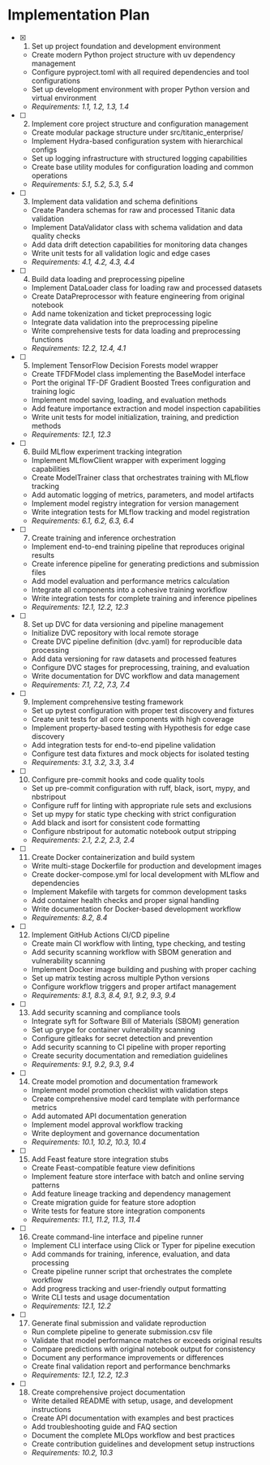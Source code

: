 # Implementation Plan

- [x] 1. Set up project foundation and development environment





  - Create modern Python project structure with uv dependency management
  - Configure pyproject.toml with all required dependencies and tool configurations
  - Set up development environment with proper Python version and virtual environment
  - _Requirements: 1.1, 1.2, 1.3, 1.4_


- [ ] 2. Implement core project structure and configuration management

  - Create modular package structure under src/titanic_enterprise/
  - Implement Hydra-based configuration system with hierarchical configs
  - Set up logging infrastructure with structured logging capabilities
  - Create base utility modules for configuration loading and common operations
  - _Requirements: 5.1, 5.2, 5.3, 5.4_

- [ ] 3. Implement data validation and schema definitions

  - Create Pandera schemas for raw and processed Titanic data validation
  - Implement DataValidator class with schema validation and data quality checks
  - Add data drift detection capabilities for monitoring data changes
  - Write unit tests for all validation logic and edge cases
  - _Requirements: 4.1, 4.2, 4.3, 4.4_

- [ ] 4. Build data loading and preprocessing pipeline

  - Implement DataLoader class for loading raw and processed datasets
  - Create DataPreprocessor with feature engineering from original notebook
  - Add name tokenization and ticket preprocessing logic
  - Integrate data validation into the preprocessing pipeline
  - Write comprehensive tests for data loading and preprocessing functions
  - _Requirements: 12.2, 12.4, 4.1_

- [ ] 5. Implement TensorFlow Decision Forests model wrapper

  - Create TFDFModel class implementing the BaseModel interface
  - Port the original TF-DF Gradient Boosted Trees configuration and training logic
  - Implement model saving, loading, and evaluation methods
  - Add feature importance extraction and model inspection capabilities
  - Write unit tests for model initialization, training, and prediction methods
  - _Requirements: 12.1, 12.3_

- [ ] 6. Build MLflow experiment tracking integration

  - Implement MLflowClient wrapper with experiment logging capabilities
  - Create ModelTrainer class that orchestrates training with MLflow tracking
  - Add automatic logging of metrics, parameters, and model artifacts
  - Implement model registry integration for version management
  - Write integration tests for MLflow tracking and model registration
  - _Requirements: 6.1, 6.2, 6.3, 6.4_

- [ ] 7. Create training and inference orchestration

  - Implement end-to-end training pipeline that reproduces original results
  - Create inference pipeline for generating predictions and submission files
  - Add model evaluation and performance metrics calculation
  - Integrate all components into a cohesive training workflow
  - Write integration tests for complete training and inference pipelines
  - _Requirements: 12.1, 12.2, 12.3_

- [ ] 8. Set up DVC for data versioning and pipeline management

  - Initialize DVC repository with local remote storage
  - Create DVC pipeline definition (dvc.yaml) for reproducible data processing
  - Add data versioning for raw datasets and processed features
  - Configure DVC stages for preprocessing, training, and evaluation
  - Write documentation for DVC workflow and data management
  - _Requirements: 7.1, 7.2, 7.3, 7.4_

- [ ] 9. Implement comprehensive testing framework

  - Set up pytest configuration with proper test discovery and fixtures
  - Create unit tests for all core components with high coverage
  - Implement property-based testing with Hypothesis for edge case discovery
  - Add integration tests for end-to-end pipeline validation
  - Configure test data fixtures and mock objects for isolated testing
  - _Requirements: 3.1, 3.2, 3.3, 3.4_

- [ ] 10. Configure pre-commit hooks and code quality tools

  - Set up pre-commit configuration with ruff, black, isort, mypy, and nbstripout
  - Configure ruff for linting with appropriate rule sets and exclusions
  - Set up mypy for static type checking with strict configuration
  - Add black and isort for consistent code formatting
  - Configure nbstripout for automatic notebook output stripping
  - _Requirements: 2.1, 2.2, 2.3, 2.4_

- [ ] 11. Create Docker containerization and build system

  - Write multi-stage Dockerfile for production and development images
  - Create docker-compose.yml for local development with MLflow and dependencies
  - Implement Makefile with targets for common development tasks
  - Add container health checks and proper signal handling
  - Write documentation for Docker-based development workflow
  - _Requirements: 8.2, 8.4_

- [ ] 12. Implement GitHub Actions CI/CD pipeline

  - Create main CI workflow with linting, type checking, and testing
  - Add security scanning workflow with SBOM generation and vulnerability scanning
  - Implement Docker image building and pushing with proper caching
  - Set up matrix testing across multiple Python versions
  - Configure workflow triggers and proper artifact management
  - _Requirements: 8.1, 8.3, 8.4, 9.1, 9.2, 9.3, 9.4_

- [ ] 13. Add security scanning and compliance tools

  - Integrate syft for Software Bill of Materials (SBOM) generation
  - Set up grype for container vulnerability scanning
  - Configure gitleaks for secret detection and prevention
  - Add security scanning to CI pipeline with proper reporting
  - Create security documentation and remediation guidelines
  - _Requirements: 9.1, 9.2, 9.3, 9.4_

- [ ] 14. Create model promotion and documentation framework

  - Implement model promotion checklist with validation steps
  - Create comprehensive model card template with performance metrics
  - Add automated API documentation generation
  - Implement model approval workflow tracking
  - Write deployment and governance documentation
  - _Requirements: 10.1, 10.2, 10.3, 10.4_

- [ ] 15. Add Feast feature store integration stubs

  - Create Feast-compatible feature view definitions
  - Implement feature store interface with batch and online serving patterns
  - Add feature lineage tracking and dependency management
  - Create migration guide for feature store adoption
  - Write tests for feature store integration components
  - _Requirements: 11.1, 11.2, 11.3, 11.4_

- [ ] 16. Create command-line interface and pipeline runner

  - Implement CLI interface using Click or Typer for pipeline execution
  - Add commands for training, inference, evaluation, and data processing
  - Create pipeline runner script that orchestrates the complete workflow
  - Add progress tracking and user-friendly output formatting
  - Write CLI tests and usage documentation
  - _Requirements: 12.1, 12.2_

- [ ] 17. Generate final submission and validate reproduction

  - Run complete pipeline to generate submission.csv file
  - Validate that model performance matches or exceeds original results
  - Compare predictions with original notebook output for consistency
  - Document any performance improvements or differences
  - Create final validation report and performance benchmarks
  - _Requirements: 12.1, 12.2, 12.3_

- [ ] 18. Create comprehensive project documentation

  - Write detailed README with setup, usage, and development instructions
  - Create API documentation with examples and best practices
  - Add troubleshooting guide and FAQ section
  - Document the complete MLOps workflow and best practices
  - Create contribution guidelines and development setup instructions
  - _Requirements: 10.2, 10.3_